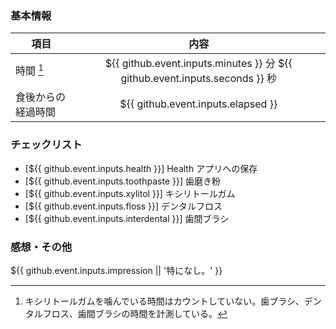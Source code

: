 ### 基本情報
| 項目 | 内容 |
| --- | :---: |
| 時間 [^gum] | ${{ github.event.inputs.minutes }} 分 ${{ github.event.inputs.seconds }} 秒 |
| 食後からの経過時間 | ${{ github.event.inputs.elapsed }} |

[^gum]: キシリトールガムを噛んでいる時間はカウントしていない。歯ブラシ、デンタルフロス、歯間ブラシの時間を計測している。

### チェックリスト
* [${{ github.event.inputs.health }}] Health アプリへの保存
* [${{ github.event.inputs.toothpaste }}] 歯磨き粉
* [${{ github.event.inputs.xylitol }}] キシリトールガム
* [${{ github.event.inputs.floss }}] デンタルフロス
* [${{ github.event.inputs.interdental }}] 歯間ブラシ

### 感想・その他
${{ github.event.inputs.impression || '特になし。' }}
